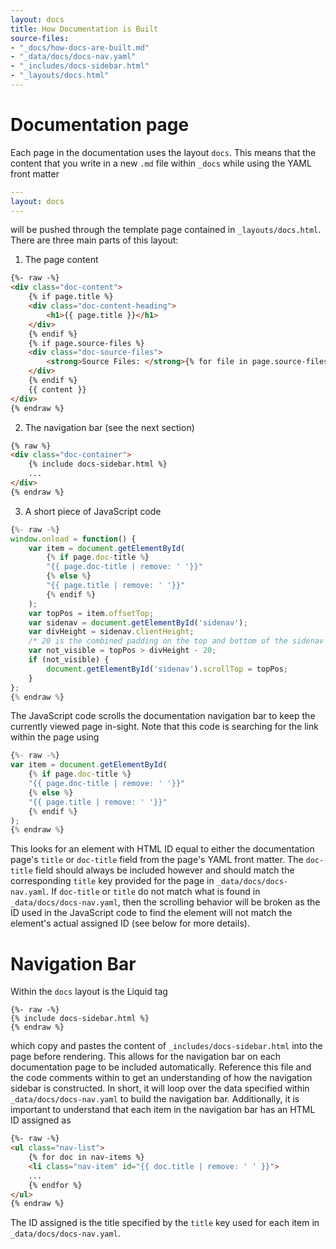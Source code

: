 ```yaml
---
layout: docs
title: How Documentation is Built
source-files:
- "_docs/how-docs-are-built.md"
- "_data/docs/docs-nav.yaml"
- "_includes/docs-sidebar.html"
- "_layouts/docs.html"
---
```


# Documentation page

Each page in the documentation uses the layout `docs`. This means that the content that you write in a new `.md` file within `_docs` while using the YAML front matter
```yaml
---
layout: docs
---
```
will be pushed through the template page contained in `_layouts/docs.html`. There are three main parts of this layout:
1) The page content
```html
{%- raw -%}
<div class="doc-content">
    {% if page.title %}
    <div class="doc-content-heading">
        <h1>{{ page.title }}</h1>
    </div>
    {% endif %}
    {% if page.source-files %}
    <div class="doc-source-files">
        <strong>Source Files: </strong>{% for file in page.source-files %}<a class="doc-source-file-link" href="{{ site.source-url | append: '/' | append: file }}">{{ file }}</a>{% unless forloop.index == page.source-files.size %}, {% endunless %}{% endfor %}
    </div>
    {% endif %}
    {{ content }}
</div>
{% endraw %}
```
2) The navigation bar (see the next section)
```html
{% raw %}
<div class="doc-container">
    {% include docs-sidebar.html %}
    ...
</div>
{% endraw %}
```
3) A short piece of JavaScript code
```js
{%- raw -%}
window.onload = function() {
    var item = document.getElementById(
        {% if page.doc-title %}
        "{{ page.doc-title | remove: ' '}}"
        {% else %}
        "{{ page.title | remove: ' '}}"
        {% endif %}
    );
    var topPos = item.offsetTop;
    var sidenav = document.getElementById('sidenav');
    var divHeight = sidenav.clientHeight;
    /* 20 is the combined padding on the top and bottom of the sidenav div */
    var not_visible = topPos > divHeight - 20;
    if (not_visible) {
        document.getElementById('sidenav').scrollTop = topPos;
    }
};
{% endraw %}
```
The JavaScript code scrolls the documentation navigation bar to keep the currently viewed page in-sight. Note that this code is searching for the link within the page using
```js
{%- raw -%}
var item = document.getElementById(
    {% if page.doc-title %}
    "{{ page.doc-title | remove: ' '}}"
    {% else %}
    "{{ page.title | remove: ' '}}"
    {% endif %}
);
{% endraw %}
```
This looks for an element with HTML ID equal to either the documentation page's `title` or `doc-title` field from the page's YAML front matter. The `doc-title` field should always be included however and should match the corresponding `title` key provided for the page in `_data/docs/docs-nav.yaml`. If `doc-title` or `title` do not match what is found in `_data/docs/docs-nav.yaml`, then the scrolling behavior will be broken as the ID used in the JavaScript code to find the element will not match the element's actual assigned ID (see below for more details).

# Navigation Bar

Within the `docs` layout is the Liquid tag
```liquid
{%- raw -%}
{% include docs-sidebar.html %}
{% endraw %}
```
which copy and pastes the content of `_includes/docs-sidebar.html` into the page before rendering. This allows for the navigation bar on each documentation page to be included automatically. Reference this file and the code comments within to get an understanding of how the navigation sidebar is constructed. In short, it will loop over the data specified within `_data/docs/docs-nav.yaml` to build the navigation bar. Additionally, it is important to understand that each item in the navigation bar has an HTML ID assigned as
```html
{%- raw -%}
<ul class="nav-list">
    {% for doc in nav-items %}
    <li class="nav-item" id="{{ doc.title | remove: ' ' }}">
    ...
    {% endfor %}
</ul>
{% endraw %}
```
The ID assigned is the title specified by the `title` key used for each item in `_data/docs/docs-nav.yaml`.
